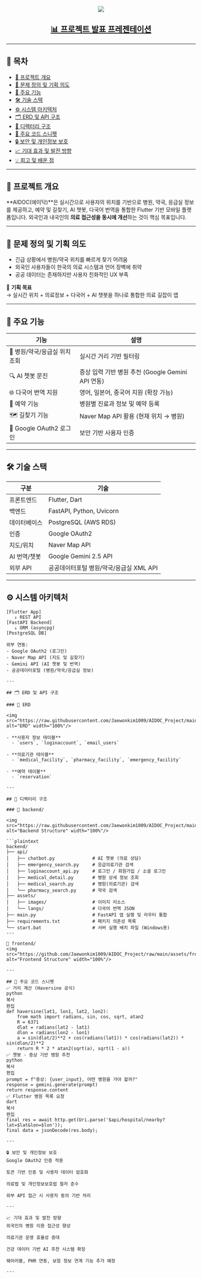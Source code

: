 <p align="center">
  <img src="https://capsule-render.vercel.app/api?type=waving&color=auto&height=300&section=header&text=AIDOC(에이닥)&desc=위치기반%20의료정보%20서비스%20앱&fontSize=45&animation=fadeIn&fontAlignY=38&descAlignY=70&descAlign=62"/>
</p>

<h2 align="center">
  <a href="https://docs.google.com/presentation/d/1uwqsnHpFGsPQlSU_NgWOPyXh7gwr0bjA/edit?slide=id.p1#slide=id.p1">📊 프로젝트 발표 프레젠테이션</a>
</h2>

---

## 📑 목차

- [📌 프로젝트 개요](#-프로젝트-개요)
- [🚨 문제 정의 및 기획 의도](#-문제-정의-및-기획-의도)
- [🎯 주요 기능](#-주요-기능)
- [🛠️ 기술 스택](#️-기술-스택)
- [⚙️ 시스템 아키텍처](#-시스템-아키텍처)
- [🗂️ ERD 및 API 구조](#️-erd-및-api-구조)
- [📁 디렉터리 구조](#-디렉터리-구조)
- [💬 주요 코드 스니펫](#-주요-코드-스니펫)
- [🔒 보안 및 개인정보 보호](#-보안-및-개인정보-보호)
- [📈 기대 효과 및 발전 방향](#-기대-효과-및-발전-방향)
- [💡 회고 및 배운 점](#-회고-및-배운-점)

---

## 📌 프로젝트 개요

**AIDOC(에이닥)**은 실시간으로 사용자의 위치를 기반으로 병원, 약국, 응급실 정보를 제공하고, 예약 및 길찾기, AI 챗봇, 다국어 번역을 통합한 Flutter 기반 모바일 플랫폼입니다. 외국인과 내국인의 **의료 접근성을 동시에 개선**하는 것이 핵심 목표입니다.

---

## 🚨 문제 정의 및 기획 의도

- 긴급 상황에서 병원/약국 위치를 빠르게 찾기 어려움  
- 외국인 사용자들이 한국의 의료 시스템과 언어 장벽에 취약  
- 공공 데이터는 존재하지만 사용자 친화적인 UX 부족

🎯 **기획 목표**  
→ 실시간 위치 + 의료정보 + 다국어 + AI 챗봇을 하나로 통합한 의료 길잡이 앱

---

## 🎯 주요 기능

| 기능 | 설명 |
|------|------|
| 🏥 병원/약국/응급실 위치 조회 | 실시간 거리 기반 필터링 |
| 🔍 AI 챗봇 문진 | 증상 입력 기반 병원 추천 (Google Gemini API 연동) |
| 🌐 다국어 번역 지원 | 영어, 일본어, 중국어 지원 (확장 가능) |
| 📅 예약 기능 | 병원별 진료과 정보 및 예약 등록 |
| 🗺️ 길찾기 기능 | Naver Map API 활용 (현재 위치 → 병원) |
| 🔐 Google OAuth2 로그인 | 보안 기반 사용자 인증 |

---

## 🛠️ 기술 스택

| 구분 | 기술 |
|------|------|
| 프론트엔드 | Flutter, Dart |
| 백엔드 | FastAPI, Python, Uvicorn |
| 데이터베이스 | PostgreSQL (AWS RDS) |
| 인증 | Google OAuth2 |
| 지도/위치 | Naver Map API |
| AI 번역/챗봇 | Google Gemini 2.5 API |
| 외부 API | 공공데이터포털 병원/약국/응급실 XML API |

---

## ⚙️ 시스템 아키텍처

```plaintext
[Flutter App]
   ↓ REST API
[FastAPI Backend]
   ↓ ORM (asyncpg)
[PostgreSQL DB]

외부 연동:
- Google OAuth2 (로그인)
- Naver Map API (지도 및 길찾기)
- Gemini API (AI 챗봇 및 번역)
- 공공데이터포털 (병원/약국/응급실 정보)

---

## 🗂️ ERD 및 API 구조

### 🧬 ERD

<img src="https://raw.githubusercontent.com/Jaewonkim1009/AIDOC_Project/main/assets/ERD.png" alt="ERD" width="100%"/>

- **사용자 정보 테이블**
  - `users`, `loginaccount`, `email_users`

- **의료기관 테이블**
  - `medical_facility`, `pharmacy_facility`, `emergency_facility`

- **예약 테이블**
  - `reservation`

---

## 📁 디렉터리 구조

### 🔧 backend/

<img src="https://raw.githubusercontent.com/Jaewonkim1009/AIDOC_Project/main/assets/backend.png" alt="Backend Structure" width="100%"/>

```plaintext
backend/
├── api/
│   ├── chatbot.py              # AI 챗봇 (의료 상담)
│   ├── emergency_search.py     # 응급의료기관 검색
│   ├── loginaccount_api.py     # 로그인 / 회원가입 / 소셜 로그인
│   ├── medical_detail.py       # 병원 상세 정보 조회
│   ├── medical_search.py       # 병원(의료기관) 검색
│   └── pharmacy_search.py      # 약국 검색
├── assets/
│   ├── images/                 # 이미지 리소스
│   └── langs/                  # 다국어 번역 JSON
├── main.py                     # FastAPI 앱 실행 및 라우터 통합
├── requirements.txt            # 패키지 의존성 목록
└── start.bat                   # 서버 실행 배치 파일 (Windows용)
---

📱 frontend/
<img src="https://github.com/Jaewonkim1009/AIDOC_Project/raw/main/assets/frontend.png" alt="Frontend Structure" width="100%"/>

---

## 💬 주요 코드 스니펫
✅ 거리 계산 (Haversine 공식)
python
복사
편집
def haversine(lat1, lon1, lat2, lon2):
    from math import radians, sin, cos, sqrt, atan2
    R = 6371
    dlat = radians(lat2 - lat1)
    dlon = radians(lon2 - lon1)
    a = sin(dlat/2)**2 + cos(radians(lat1)) * cos(radians(lat2)) * sin(dlon/2)**2
    return R * 2 * atan2(sqrt(a), sqrt(1 - a))
✅ 챗봇 - 증상 기반 병원 추천
python
복사
편집
prompt = f"증상: {user_input}, 어떤 병원을 가야 할까?"
response = gemini.generate(prompt)
return response.content
✅ Flutter 병원 목록 요청
dart
복사
편집
final res = await http.get(Uri.parse('$api/hospital/nearby?lat=$lat&lon=$lon'));
final data = jsonDecode(res.body);

---

🔒 보안 및 개인정보 보호
Google OAuth2 인증 적용

토큰 기반 인증 및 사용자 데이터 암호화

의료법 및 개인정보보호법 철저 준수

외부 API 접근 시 사용자 동의 기반 처리

---

📈 기대 효과 및 발전 방향
외국인의 병원 이용 접근성 향상

의료기관 운영 효율성 증대

건강 데이터 기반 AI 추천 시스템 확장

웨어러블, PHR 연동, 보험 정보 연계 기능 추가 예정

---

